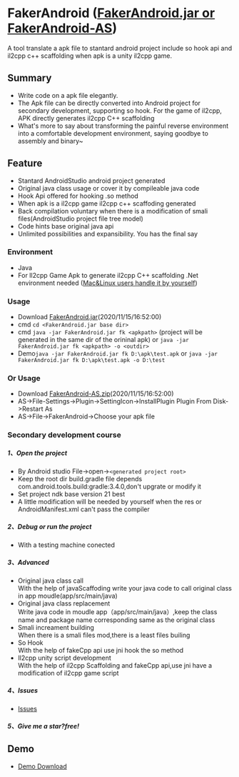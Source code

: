 # FakerAndroid ([FakerAndroid.jar or FakerAndroid-AS](https://github.com/Efaker/FakerAndroid/releases))


A tool translate a apk file to stantard android project include so hook api and il2cpp c++ scaffolding when apk is a unity il2cpp game.
## Summary
- Write code on a apk file elegantly.
- The Apk file can be directly converted into Android project for secondary development, supporting so hook. For the game of il2cpp, APK directly generates il2cpp C++ scaffolding
- What's more to say about transforming the painful reverse environment into a comfortable development environment, saying goodbye to assembly and binary~ 
## Feature
- Stantard AndroidStudio android project generated
- Original java class usage or cover it by compileable java code
- Hook Api offered for hooking .so method 
- When apk is a il2cpp game il2cpp c++ scaffoding generated
- Back compilation voluntary when there is a modification of smali files(AndroidStudio project file tree model)
- Code hints base original java api
- Unlimited possibilities and expansibility. You has the final say
### Environment
- Java
- For Il2cpp Game Apk to generate il2cpp C++ scaffolding .Net environment needed ([Mac&Linux users handle it by yourself](https://dotnet.microsoft.com/download/dotnet/5.0)) 
### Usage 
- Download [FakerAndroid.jar](https://github.com/Efaker/FakerAndroid/releases)(2020/11/15/16:52:00)
- cmd ```cd <FakerAndroid.jar base dir>``` 
- cmd ```java -jar FakerAndroid.jar fk <apkpath>``` (project will be generated in the same dir of the orininal apk) or ```java -jar FakerAndroid.jar fk <apkpath> -o <outdir>```
- Demo```java -jar FakerAndroid.jar fk D:\apk\test.apk``` or ```java -jar FakerAndroid.jar fk D:\apk\test.apk -o D:\test```
### Or Usage 
- Download [FakerAndroid-AS.zip](https://github.com/Efaker/FakerAndroid/releases)(2020/11/15/16:52:00)
- AS->File-Settings->Plugin->SettingIcon->InstallPlugin Plugin From Disk->Restart As
- AS->File->FakerAndroid->Choose your apk file



### Secondary development course
##### 1、Open the project
- By Android studio File->open->```<generated project root>```
- Keep the root dir build.gradle file depends com.android.tools.build:gradle:3.4.0,don't upgrate or modify it
- Set project ndk base version 21 best
- A little modification will be needed by yourself when the res or AndroidManifest.xml can't pass the compiler 
##### 2、Debug or run the project
- With a testing machine conected
##### 3、Advanced
- Original java class call  
  With the help of javaScaffoding write your java code to call original class in app moudle(app/src/main/java) 
- Original java class replacement      
  Write java code in moudle app（app/src/main/java）,keep the class name and package name corresponding same as the original class
- Smali increament building  
  When there is a smali files mod,there is a least files builing 
- So Hook  
  With the help of fakeCpp api use jni hook the so method
- Il2cpp unity script development  
  With the help of il2cpp Scaffolding and fakeCpp api,use jni have a modification of il2cpp game script

##### 4、Issues
- [Issues](https://github.com/Efaker/FakerAndroid/issues)
##### 5、Give me a star?free!           
## Demo 
- [Demo Download](https://github.com/Efaker/FakerAndroid-Demos/releases/)








        
        
        
        
        
      
                
 








